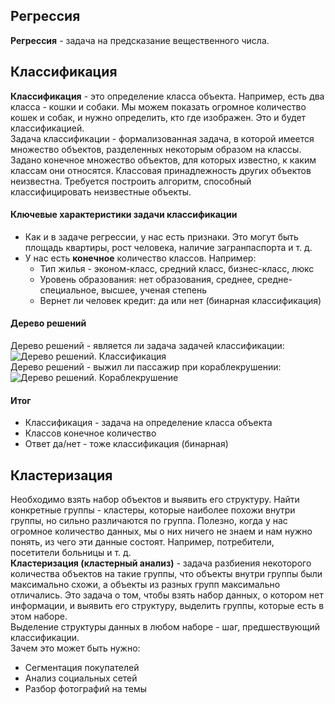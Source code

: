 ## Регрессия
**Регрессия** - задача на предсказание вещественного числа.  
## Классификация
**Классификация** - это определение класса объекта. Например, есть два класса - кошки и собаки. Мы можем показать огромное количество кошек и собак, и нужно определить, кто где изображен. Это и будет классификацией.  
Задача классификации - формализованная задача, в которой имеется множество объектов, разделенных некоторым образом на классы. Задано конечное множество объектов, для которых известно, к каким классам они относятся. Классовая принадлежность других объектов неизвестна. Требуется построить алгоритм, способный классифицировать неизвестные объекты.  
#### Ключевые характеристики задачи классификации
- Как и в задаче регрессии, у нас есть признаки. Это могут быть площадь квартиры, рост человека, наличие загранпаспорта и т. д.  
- У нас есть **конечное** количество классов. Например:
	- Тип жилья - эконом-класс, средний класс, бизнес-класс, люкс
	- Уровень образования: нет образования, среднее, средне-специальное, высшее, ученая степень
	- Вернет ли человек кредит: да или нет (бинарная классификация)
#### Дерево решений
Дерево решений - является ли задача задачей классификации:  
![Дерево решений. Классификация](08_01.%20Дерево%20решений.%20Классификация.png)  
Дерево решений - выжил ли пассажир при кораблекрушении:  
![Дерево решений. Кораблекрушение](08_02.%20Дерево%20решений.%20Кораблекрушение.png)  
#### Итог
- Классификация - задача на определение класса объекта
- Классов конечное количество
- Ответ да/нет - тоже классификация (бинарная)
## Кластеризация
Необходимо взять набор объектов и выявить его структуру. Найти конкретные группы - кластеры, которые наиболее похожи внутри группы, но сильно различаются по группа. Полезно, когда у нас огромное количество данных, мы о них ничего не знаем и нам нужно понять, из чего эти данные состоят. Например, потребители, посетители больницы и т. д.  
**Кластеризация (кластерный анализ)** - задача разбиения некоторого количества объектов на такие группы, что объекты внутри группы были максимально схожи, а объекты из разных групп максимально отличались. Это задача о том, чтобы взять набор данных, о котором нет информации, и выявить его структуру, выделить группы, которые есть в этом наборе.  
Выделение структуры данных в любом наборе - шаг, предшествующий классификации.  
Зачем это может быть нужно:  
- Сегментация покупателей
- Анализ социальных сетей
- Разбор фотографий на темы